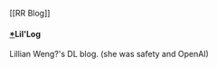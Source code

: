 

[[RR Blog]]

#### [*](https://lilianweng.github.io)Lil'Log
Lillian Weng?'s DL blog.  (she was safety and OpenAI)

